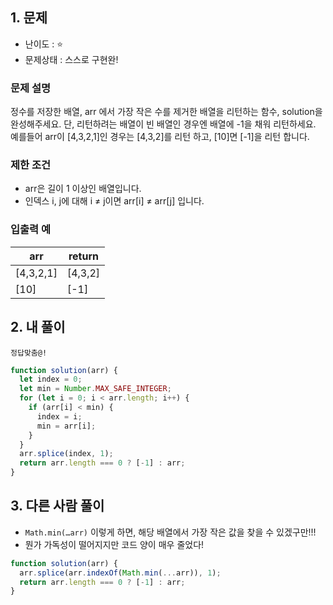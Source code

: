 ## 1. 문제

- 난이도 : ⭐
- 문제상태 : 스스로 구현완!

### **문제 설명**

정수를 저장한 배열, arr 에서 가장 작은 수를 제거한 배열을 리턴하는 함수, solution을 완성해주세요. 단, 리턴하려는 배열이 빈 배열인 경우엔 배열에 -1을 채워 리턴하세요. 예를들어 arr이 [4,3,2,1]인 경우는 [4,3,2]를 리턴 하고, [10]면 [-1]을 리턴 합니다.

### 제한 조건

- arr은 길이 1 이상인 배열입니다.
- 인덱스 i, j에 대해 i ≠ j이면 arr[i] ≠ arr[j] 입니다.

### 입출력 예

| arr       | return  |
| --------- | ------- |
| [4,3,2,1] | [4,3,2] |
| [10]      | [-1]    |

## 2. 내 풀이

`정답맞춤@!`

```jsx
function solution(arr) {
  let index = 0;
  let min = Number.MAX_SAFE_INTEGER;
  for (let i = 0; i < arr.length; i++) {
    if (arr[i] < min) {
      index = i;
      min = arr[i];
    }
  }
  arr.splice(index, 1);
  return arr.length === 0 ? [-1] : arr;
}
```

## 3. 다른 사람 풀이

- `Math.min(…arr)` 이렇게 하면, 해당 배열에서 가장 작은 값을 찾을 수 있겠구만!!!
- 뭔가 가독성이 떨어지지만 코드 양이 매우 줄었다!

```jsx
function solution(arr) {
  arr.splice(arr.indexOf(Math.min(...arr)), 1);
  return arr.length === 0 ? [-1] : arr;
}
```
